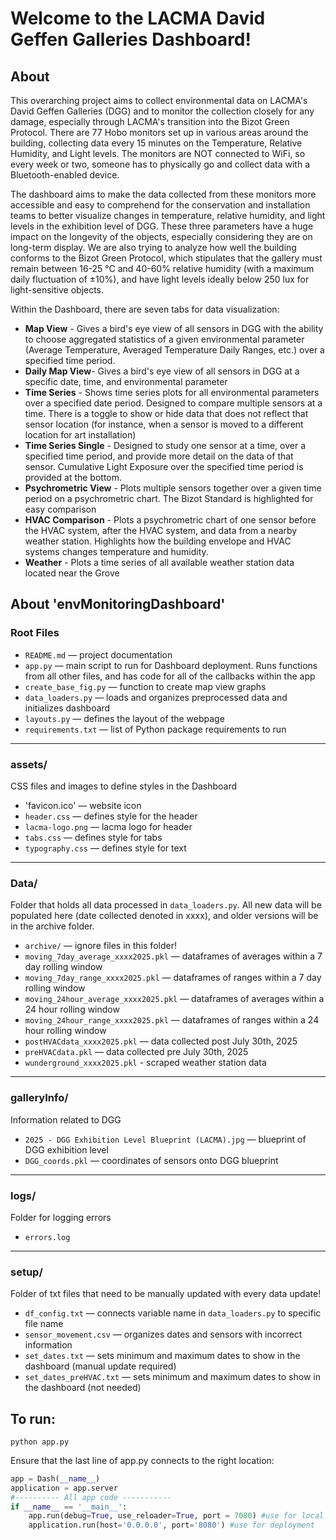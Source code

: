 # Welcome to the LACMA David Geffen Galleries Dashboard!

## About
This overarching project aims to collect environmental data on LACMA's David Geffen Galleries (DGG) and to monitor the collection closely for any damage, especially through LACMA's transition into the Bizot Green Protocol. There are 77 Hobo monitors set up in various areas around the building, collecting data every 15 minutes on the Temperature, Relative Humidity, and Light levels. The monitors are NOT connected to WiFi, so every week or two, someone has to physically go and collect data with a Bluetooth-enabled device. 

The dashboard aims to make the data collected from these monitors more accessible and easy to comprehend for the conservation and installation teams to better visualize changes in temperature, relative humidity, and light levels in the exhibition level of DGG. These three parameters have a huge impact on the longevity of the objects, especially considering they are on long-term display. We are also trying to analyze how well the building conforms to the Bizot Green Protocol, which stipulates that the gallery must remain between 16-25 °C and 40-60% relative humidity (with a maximum daily fluctuation of ±10%), and have light levels ideally below 250 lux for light-sensitive objects.

Within the Dashboard, there are seven tabs for data visualization: 
* **Map View** - Gives a bird's eye view of all sensors in DGG with the ability to choose aggregated statistics of a given environmental parameter (Average Temperature, Averaged Temperature Daily Ranges, etc.) over a specified time period.
* **Daily Map View**- Gives a bird's eye view of all sensors in DGG at a specific date, time, and environmental parameter
* **Time Series** - Shows time series plots for all environmental parameters over a specified date period. Designed to compare multiple sensors at a time. There is a toggle to show or hide data that does not reflect that sensor location (for instance, when a sensor is moved to a different location for art installation)
* **Time Series Single** - Designed to study one sensor at a time, over a specified time period, and provide more detail on the data of that sensor. Cumulative Light Exposure over the specified time period is provided at the bottom. 
* **Psychrometric View** - Plots multiple sensors together over a given time period on a psychrometric chart. The Bizot Standard is highlighted for easy comparison
* **HVAC Comparison** - Plots a psychrometric chart of one sensor before the HVAC system, after the HVAC system, and data from a nearby weather station. Highlights how the building envelope and HVAC systems changes temperature and humidity. 
* **Weather** - Plots a time series of all available weather station data located near the Grove

## About 'envMonitoringDashboard'
### Root Files
- `README.md` — project documentation  
- `app.py` — main script to run for Dashboard deployment. Runs functions from all other files, and has code for all of the callbacks within the app  
- `create_base_fig.py` — function to create map view graphs  
- `data_loaders.py` — loads and organizes preprocessed data and initializes dashboard  
- `layouts.py` — defines the layout of the webpage  
- `requirements.txt` — list of Python package requirements to run  

---

### assets/  
CSS files and images to define styles in the Dashboard  
- 'favicon.ico' — website icon
- `header.css` — defines style for the header
- `lacma-logo.png` — lacma logo for header
- `tabs.css` — defines style for tabs
- `typography.css` — defines style for text 

---

### Data/  
Folder that holds all data processed in `data_loaders.py`. All new data will be populated here (date collected denoted in xxxx), and older versions will be in the archive folder.
- `archive/` — ignore files in this folder!  
- `moving_7day_average_xxxx2025.pkl` — dataframes of averages within a 7 day rolling window  
- `moving_7day_range_xxxx2025.pkl` — dataframes of ranges within a 7 day rolling window
- `moving_24hour_average_xxxx2025.pkl` — dataframes of averages within a 24 hour rolling window 
- `moving_24hour_range_xxxx2025.pkl` — dataframes of ranges within a 24 hour rolling window 
- `postHVACdata_xxxx2025.pkl` — data collected post July 30th, 2025
- `preHVACdata.pkl` — data collected pre July 30th, 2025
- `wunderground_xxxx2025.pkl` - scraped weather station data 

---

### galleryInfo/  
Information related to DGG  
- `2025 - DGG Exhibition Level Blueprint (LACMA).jpg` — blueprint of DGG exhibition level 
- `DGG_coords.pkl` — coordinates of sensors onto DGG blueprint 
---

### logs/  
Folder for logging errors  
- `errors.log`  

---

### setup/  
Folder of txt files that need to be manually updated with every data update!  
- `df_config.txt` — connects variable name in `data_loaders.py` to specific file name  
- `sensor_movement.csv` — organizes dates and sensors with incorrect information  
- `set_dates.txt` — sets minimum and maximum dates to show in the dashboard (manual update required)  
- `set_dates_preHVAC.txt`  — sets minimum and maximum dates to show in the dashboard (not needed)


## To run:
    python app.py
Ensure that the last line of app.py connects to the right location:
```python
app = Dash(__name__)
application = app.server
#---------- All app code -----------
if __name__ == '__main__':
    app.run(debug=True, use_reloader=True, port = 7080) #use for local development
    application.run(host='0.0.0.0', port='8080') #use for deployment
```

